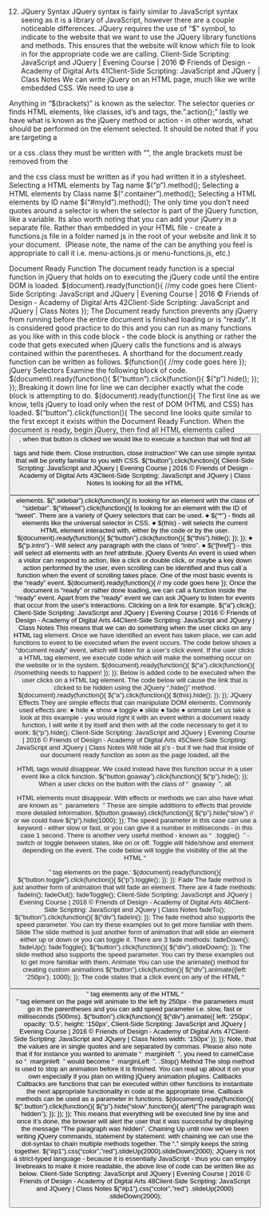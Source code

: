 12. JQuery Syntax
JQuery syntax is fairly similar to JavaScript syntax seeing as it is a library of JavaScript, however
there are a couple noticeable differences. JQuery requires the use of “$” symbol, to indicate to the
website that we want to use the JQuery library functions and methods. This ensures that the
website will know which file to look in for the appropriate code we are calling.
Client-Side Scripting: JavaScript and JQuery | Evening Course | 2016 © Friends of Design - Academy of Digital Arts
41Client-Side Scripting: JavaScript and JQuery | Class Notes
We can write jQuery on an HTML page, much like we write embedded CSS. We need to use a
<script> tag for this process and write any jQuery with in that <script> tag.
<script>
$(selector).method();
</script>
Anything in “$(brackets)” is known as the selector. The selector queries or finds HTML elements, like
classes, id’s and tags, the.”.action();” lastly we have what is known as the jQuery method or action -
in other words, what should be performed on the element selected.
It should be noted that if you are targeting a <p> or a css .class they must be written with “”, the
angle brackets must be removed from the <p> and the css class must be written as if you had
written it in a stylesheet.
Selecting a HTML elements by Tag name
$(“p”).method();
Selecting a HTML elements by Class name
$(“.container”).method();
Selecting a HTML elements by ID name
$(“#myId”).method();
The only time you don’t need quotes around a selector is when the selector is part of the jQuery
function, like a variable. Its also worth noting that you can add your jQuery in a separate file.
Rather than embedded in your HTML file - create a functions.js file in a folder named js in the root
of your website and link it to your document. ​
(Please note, the name of the can be anything you feel is
appropriate to call it i.e. menu-actions.js or menu-functions.js, etc.)
<script src=”js/functions.js”></script>
Document Ready Function
The document ready function is a special function in jQuery that holds on to executing the jQuery
code until the entire DOM is loaded.
$(document).ready(function(){
//my code goes here
Client-Side Scripting: JavaScript and JQuery | Evening Course | 2016 © Friends of Design - Academy of Digital Arts
42Client-Side Scripting: JavaScript and JQuery | Class Notes
});
The Document ready function prevents any jQuery from running before the entire document is
finished loading or is “ready”. It is considered good practice to do this and you can run as many
functions as you like with in this code block - the code block is anything or rather the code that gets
executed when jQuery calls the functions and is always contained within the parentheses.
A shorthand for the document.ready function can be written as follows.
$(function(){
//my code goes here
});
jQuery Selectors
Examine the following block of code.
$(document).ready(function(){
$(“button”).click(function(){
$(“p”).hide();
});
});
Breaking it down line for line we can decipher exactly what the code block is attempting to do.
$(document).ready(function(){
The first line as we know, tells jQuery to load only when the rest of DOM (HTML and CSS) has
loaded.
$(“button”).click(function(){
The second line looks quite similar to the first except it exists within the Document Ready Function.
When the document is ready, begin jQuery, then find all HTML elements called <button>, when that
button is clicked we would like to execute a function that will find all <p> tags and hide them. Close
instruction, close instruction” We can use simple syntax that will be pretty familiar to you with CSS.
$(“button”).click(function(){
Client-Side Scripting: JavaScript and JQuery | Evening Course | 2016 © Friends of Design - Academy of Digital Arts
43Client-Side Scripting: JavaScript and JQuery | Class Notes
Is looking for all the HTML <button> elements.
$(“.sidebar”).click(function(){
Is looking for an element with the class of “sidebar”.
$(“#tweet”).click(function(){
Is looking for an element with the ID of ”tweet”. There are a variety of Query selectors that can be
used.
● $(“*”) - finds all elements like the universal selector in CSS.
● $(this) - will selects the current HTML element interacted with, either by the code or by the
user.
$(document).ready(function(){
$(“button”).click(function(){
$(“this”).hide();
});
});
● $(“p.intro”) - Will select any paragraph with the class of “intro”.
● $(“[href]”) - this will select all elements with an href attribute.
jQuery Events
An event is used when a visitor can respond to action, like a click or double click, or maybe a key
down action performed by the user, even scrolling can be identified and thus call a function when
the event of scrolling takes place. One of the most basic events is the “ready” event.
$(document).ready(function(){
// my code goes here
});
Once the document is “ready” or rather done loading, we can call a function inside the “ready”
event. Apart from the “ready” event we can ask JQuery to listen for events that occur from the
user's interactions. Clicking on a link for example.
$(“a”).click();
Client-Side Scripting: JavaScript and JQuery | Evening Course | 2016 © Friends of Design - Academy of Digital Arts
44Client-Side Scripting: JavaScript and JQuery | Class Notes
This means that we can do something when the user clicks on any HTML <a> tag element. Once we
have identified an event has taken place, we can add functions to event to be executed when the
event occurs. The code below shows a “document ready” event, which will listen for a user’s click
event. If the user clicks a HTML <a> tag element, we execute code which will make the something
occur on the website or in the system.
$(document).ready(function(){
$(“a”).click(function(){
//something needs to happen!
});
});
Below is added code to be executed when the user clicks on a HTML <a> tag element. The code
below will cause the link that is clicked to be hidden using the JQuery “.hide()” method.
$(document).ready(function(){
$(“a”).click(function(){
$(this).hide();
});
});
JQuery Effects
They are simple effects that can manipulate DOM elements. Commonly used effects are:
● hide
● show
● toggle
● slide
● fade
● animate
Let us take a look at this example - you would right it with an event within a document ready
function, I will write it by itself and then with all the code necessary to get it to work:
$(“p”).hide();
Client-Side Scripting: JavaScript and JQuery | Evening Course | 2016 © Friends of Design - Academy of Digital Arts
45Client-Side Scripting: JavaScript and JQuery | Class Notes
Will hide all p’s - but if we had that inside of our document ready function as soon as the page
loaded, all the <p> HTML tags would disappear. We could instead have this function occur in a user
event like a click function.
$(“button.goaway”).click(function(){
$(“p”).hide();
});
When a user clicks on the button with the class of “ ​
goaway ​
”, all <p> HTML elements must
disappear. With effects or methods we can also have what are known as “ ​
parameters ​
” These are
simple additions to effects that provide more detailed information.
$(button.goaway).click(function(){
$(“p”).hide(“slow”)
// or we could have $(“p”).hide(1000);
});
The speed parameter in this case can use a keyword - either slow or fast, or you can give it a
number in milliseconds - in this case 1 second. There is another very useful method - known as
“ ​
.toggle() ​
” - switch or toggle between states, like on or off. Toggle will hide/show and element
depending on the event.
The code below will toggle the visibility of the all the HTML “<p>” tag elements on the page.‘
$(document).ready(function(){
$(“button.toggle”).click(function(){
$(“p”).toggle();
});
}):
Fade
The fade method is just another form of animation that will fade an element. There are 4 fade
methods:
fadeIn();
fadeOut();
fadeToggle();
Client-Side Scripting: JavaScript and JQuery | Evening Course | 2016 © Friends of Design - Academy of Digital Arts
46Client-Side Scripting: JavaScript and JQuery | Class Notes
fadeTo();
$(“button”).click(function(){
$(“div”).fadeIn();
});
The fade method also supports the speed parameter. You can try these examples out to get more
familiar with them.
Slide
The slide method is just another form of animation that will slide an element either up or down or
you can toggle it. There are 3 fade methods:
fadeDown();
fadeUp();
fadeToggle();
$(“button”).click(function(){
$(“div”).slideDown();
});
The slide method also supports the speed parameter. You can try these examples out to get more
familiar with them.
Animate
You can use the animate() method for creating custom animations
$(“button”).click(function(){
$(“div”).animate({left: ‘250px’}, 1000);
});
The code states that a click event on any of the HTML “<button>” tag elements any of the HTML
“<div>” tag element on the page will animate to the left by 250px - the parameters must go in the
parentheses and you can add speed parameter i.e. slow, fast or milliseconds (500ms).
$(“button”).click(function(){
$(“div”).animate({
left: ‘250px’,
opacity: ‘0.5’,
height: ‘150px’,
Client-Side Scripting: JavaScript and JQuery | Evening Course | 2016 © Friends of Design - Academy of Digital Arts
47Client-Side Scripting: JavaScript and JQuery | Class Notes
width: ‘150px’
});
});
Note, that the values are in single quotes and are separated by commas. Please also note that if for
instance you wanted to animate “ ​
margin­left ​
”, you need to camelCase so “ ​
margin­left ​
” would
become “ ​
marginLeft ​
”.
.Stop() Method
The stop method is used to stop an animation before it is finished. You can read up about it on
your own especially if you plan on writing jQuery animation plugins.
Callbacks
Callbacks are functions that can be executed within other functions to instantiate the next
appropriate functionality in code at the appropriate time. Callback methods can be used as a
parameter in functions.
$(document).ready(function(){
$(“.button”).click(function(){
$(“p”).hide(“slow”,function(){
alert(“The paragraph was hidden”);
});
});
});
This means that everything will be executed line by line and once it’s done, the browser will alert
the user that it was successful by displaying the message “The paragraph was hidden”.
Chaining
Up until now we’ve been writing jQuery commands, statement by statement. with chaining we can
use the dot-syntax to chain multiple methods together. The “.” simply keeps the string together.
$(“#p1”).css(“color”,”red”).slideUp(2000).slideDown(2000);
JQuery is not a strict-typed language - because it is essentially JavaScript - thus you can employ
linebreaks to make it more readable, the above line of code can be written like as below.
Client-Side Scripting: JavaScript and JQuery | Evening Course | 2016 © Friends of Design - Academy of Digital Arts
48Client-Side Scripting: JavaScript and JQuery | Class Notes
$(“#p1”).css(“color”,”red”)
.slideUp(2000)
.slideDown(2000);
